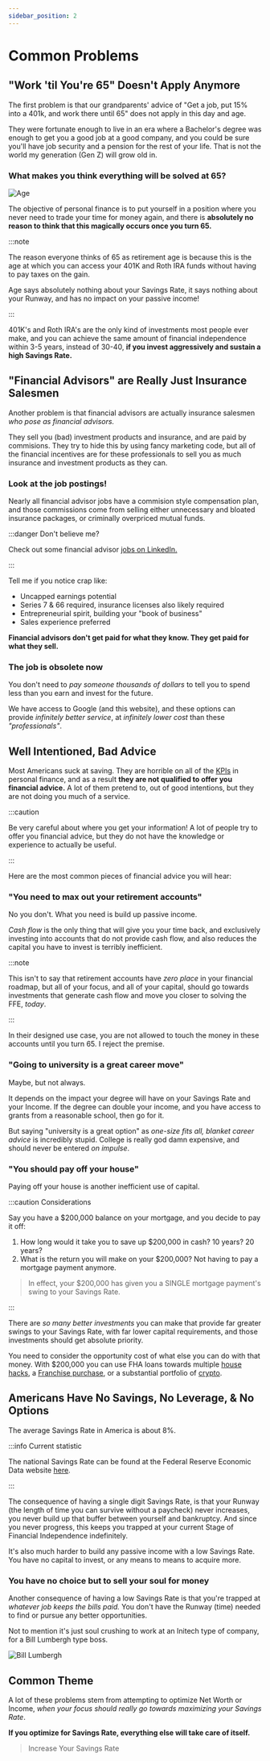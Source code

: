 ```yaml
---
sidebar_position: 2
---
```


# Common Problems

## "Work 'til You're 65" Doesn't Apply Anymore

The first problem is that our grandparents' advice of "Get a job, put 15% into a 401k, and work there until 65" does not apply in this day and age. 

They were fortunate enough to live in an era where a Bachelor's degree was enough to get you a good job at a good company, and you could be sure you'll have job security and a pension for the rest of your life. That is not the world my generation (Gen Z) will grow old in. 

### What makes you think everything will be solved at 65?

![Age](/img/meme-decades-of-work.svg)

The objective of personal finance is to put yourself in a position where you never need to trade your time for money again, and there is **absolutely no reason to think that this magically occurs once you turn 65.**

:::note

The reason everyone thinks of 65 as retirement age is because this is the age at which you can access your 401K and Roth IRA funds without having to pay taxes on the gain. 

Age says absolutely nothing about your Savings Rate, it says nothing about your Runway, and has no impact on your passive income!

:::

401K's and Roth IRA's are the only kind of investments most people ever make, and you can achieve the same amount of financial independence within 3-5 years, instead of 30-40, **if you invest aggressively and sustain a high Savings Rate.**

## "Financial Advisors" are Really Just Insurance Salesmen

Another problem is that financial advisors are actually insurance salesmen *who pose as financial advisors.* 

They sell you (bad) investment products and insurance, and are paid by commisions.  They try to hide this by using fancy marketing code, but all of the financial incentives are for these professionals to sell you as much insurance and investment products as they can.

### Look at the job postings!

Nearly all financial advisor jobs have a commision style compensation plan, and those commissions come from selling either unnecessary and bloated insurance packages, or criminally overpriced mutual funds. 

:::danger Don't believe me?

Check out some financial advisor [jobs on LinkedIn.](https://www.linkedin.com/jobs/financial-advisor-jobs?position=1&pageNum=0) 

:::

Tell me if you notice crap like:

- Uncapped earnings potential
- Series 7 & 66 required, insurance licenses also likely required
- Entrepreneurial spirit, building your "book of business"
- Sales experience preferred

**Financial advisors don't get paid for what they know. They get paid for what they sell.**

### The job is obsolete now

You don't need to *pay someone thousands of dollars* to tell you to spend less than you earn and invest for the future. 

We have access to Google (and this website), and these options can provide *infinitely better service*, at *infinitely lower cost* than these *"professionals"*.

## Well Intentioned, Bad Advice

Most Americans suck at saving. They are horrible on all of the [KPIs](kpis/kpis-overview.md) in personal finance, and as a result **they are not qualified to offer you financial advice.** A lot of them pretend to, out of good intentions, but they are not doing you much of a service.

:::caution 

Be very careful about where you get your information! A lot of people try to offer you financial advice, but they do not have the knowledge or experience to actually be useful.

:::

Here are the most common pieces of financial advice you will hear:

### "You need to max out your retirement accounts" 

No you don't. What you need is build up passive income. 

*Cash flow* is the only thing that will give you your time back, and exclusively investing into accounts that do not provide cash flow, and also reduces the capital you have to invest is terribly inefficient. 

:::note 

This isn't to say that retirement accounts have *zero place* in your financial roadmap, but all of your focus, and all of your capital, should go towards investments that generate cash flow and move you closer to solving the FFE, *today*.

:::

In their designed use case, you are not allowed to touch the money in these accounts until you turn 65. I reject the premise.

### "Going to university is a great career move"

Maybe, but not always. 

It depends on the impact your degree will have on your Savings Rate and your Income. If the degree can double your income, and you have access to grants from a reasonable school, then go for it. 

But saying "university is a great option" as *one-size fits all, blanket career advice* is incredibly stupid. College is really god damn expensive, and should never be entered *on impulse*.

### "You should pay off your house"

Paying off your house is another inefficient use of capital. 

:::caution Considerations

Say you have a $200,000 balance on your mortgage, and you decide to pay it off:

1. How long would it take you to save up $200,000 in cash? 10 years? 20 years?
2. What is the return you will make on your $200,000? Not having to pay a mortgage payment anymore.
>In effect, your $200,000 has given you a SINGLE mortgage payment's swing to your Savings Rate. 

::: 

There are *so many better investments* you can make that provide far greater swings to your Savings Rate, with far lower capital requirements, and those investments should get absolute priority. 

You need to consider the opportunity cost of what else you can do with that money. With $200,000 you can use FHA loans towards multiple [house hacks](/spending/housing.md), a [Franchise purchase](/investing/franchises.md), or a substantial portfolio of [crypto](/investing/crypto.md).

## Americans Have No Savings, No Leverage, & No Options

The average Savings Rate in America is about 8%.

:::info Current statistic

The national Savings Rate can be found at the Federal Reserve Economic Data website [here](https://fred.stlouisfed.org/series/PSAVERT).

::: 

The consequence of having a single digit Savings Rate, is that your Runway (the length of time you can survive without a paycheck) never increases, you never build up that buffer between yourself and bankruptcy. And since you never progress, this keeps you trapped at your current Stage of Financial Independence indefinitely. 

It's also much harder to build any passive income with a low Savings Rate. You have no capital to invest, or any means to means to acquire more. 

### You have no choice but to sell your soul for money

Another consequence of having a low Savings Rate is that you're trapped at *whatever job keeps the bills paid.* You don't have the Runway (time) needed to find or pursue any better opportunities.

Not to mention it's just soul crushing to work at an Initech type of company, for a Bill Lumbergh type boss.

![Bill Lumbergh](/img/meme-bill-lumbergh.svg)

## Common Theme

A lot of these problems stem from attempting to optimize Net Worth or Income, *when your focus should really go towards maximizing your Savings Rate*. 

**If you optimize for Savings Rate, everything else will take care of itself.**

>Increase Your Savings Rate